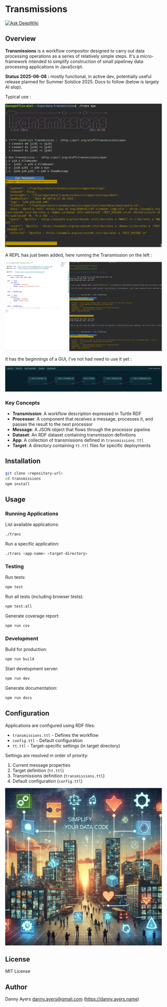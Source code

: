 # Transmissions

[![Ask DeepWiki](https://deepwiki.com/badge.svg)](https://deepwiki.com/danja/transmissions)

## Overview

**Transmissions** is a workflow compositor designed to carry out data processing operations as a series of relatively simple steps. It's a micro-framework intended to simplify construction of small pipeliney data processing applications in JavaScript.

**Status 2025-06-08 :** mostly functional, in active dev, potentially useful release planned for Summer Solstice 2025. Docs to follow (below is largely AI slop).

Typical use :

![REPL demo](https://github.com/danja/transmissions/blob/main/docs/images/eye-runner.png)

A REPL has just been added, here running the Transmission on the left :

![REPL demo](https://github.com/danja/transmissions/blob/main/docs/images/chain.png)

It has the beginnings of a GUI, I've not had need to use it yet :

![REPL demo](https://github.com/danja/transmissions/blob/main/docs/images/trans-view.png)

### Key Concepts

- **Transmission**: A workflow description expressed in Turtle RDF
- **Processor**: A component that receives a message, processes it, and passes the result to the next processor
- **Message**: A JSON object that flows through the processor pipeline
- **Dataset**: An RDF dataset containing transmission definitions
- **App**: A collection of transmissions defined in `transmissions.ttl`
- **Target**: A directory containing `tt.ttl` files for specific deployments

## Installation

```bash
git clone <repository-url>
cd transmissions
npm install
```

## Usage

### Running Applications

List available applications:
```bash
./trans
```

Run a specific application:
```bash
./trans <app-name> <target-directory>
```

### Testing

Run tests:
```bash
npm test
```

Run all tests (including browser tests):
```bash
npm test:all
```

Generate coverage report:
```bash
npm run cov
```

### Development

Build for production:
```bash
npm run build
```

Start development server:
```bash
npm run dev
```

Generate documentation:
```bash
npm run docs
```

## Configuration

Applications are configured using RDF files:

- `transmissions.ttl` - Defines the workflow
- `config.ttl` - Default configuration
- `tt.ttl` - Target-specific settings (in target directory)

Settings are resolved in order of priority:
1. Current message properties
2. Target definition (`tt.ttl`)
3. Transmissions definition (`transmissions.ttl`)
4. Default configuration (`config.ttl`)

![Nonsense poster](https://github.com/danja/transmissions/blob/main/docs/images/transmissions-poster.png)

## License

MIT License

## Author

Danny Ayers <danny.ayers@gmail.com> (https://danny.ayers.name)





